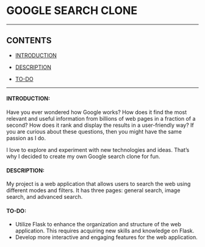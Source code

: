 # GOOGLE SEARCH CLONE
---

## **CONTENTS**

- [INTRODUCTION](#introduction)

- [DESCRIPTION](#description)

- [TO-DO](#to-do)


---


#### INTRODUCTION:
Have you ever wondered how Google works? How does it find the most relevant and useful information from billions of web pages in a fraction of a second? How does it rank and display the results in a user-friendly way? If you are curious about these questions, then you might have the same passion as I do. 

I love to explore and experiment with new technologies and ideas. That’s why I decided to create my own Google search clone for fun.

#### DESCRIPTION:
My project is a web application that allows users to search the web using different modes and filters. It has three pages: general search, image search, and advanced search.

#### TO-DO:
- Utilize Flask to enhance the organization and structure of the web application. This requires acquiring new skills and knowledge on Flask.
- Develop more interactive and engaging features for the web application.
